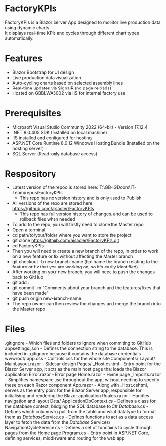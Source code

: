 # FactoryKPIs
FactoryKPIs is a Blazor Server App designed to monitor live production data using dynamic charts.  
It displays real-time KPIs and cycles through different chart types automatically.  

# Features
- Blazor Bootstrap for UI design
- Live production data visualization  
- Auto-cycling charts based on selected assembly lines  
- Real-time updates via SignalR (no page reloads)  
- Hosted on GBBLWAS002 via IIS for internal factory use

# Prerequisites
- Microsoft Visual Studio Community 2022 (64-bit) - Version 17.12.4
- .NET 8.0.405 SDK (Installed on local machine)
- IIS installed and configured for hosting
- ASP.NET Core Runtime 8.0.12 Windows Hosting Bundle (Installed on the hosting server)
- SQL Server (Read-only database access)

# Respository
- Latest version of the repoo is stored here: T:\GB-IGDoors\IT-Team\repos\FactoryKPIs
	- This repo has no version history and is only used to Publish
- All versions of the repo are stored here: https://github.com/ajsadler/FactoryKPIs
	- This repo has full version history of changes, and can be used to rollback files when needed
- To add to the repo, you will firstly need to clone the Master repo
- Open a terminal
- cd path/to/your/folder where you want to store the project
- git clone https://github.com/ajsadler/FactoryKPIs.git
- cd FactoryKPIs
- Then you will need to create a new branch of the repo, in order to work on a new feature or fix without affecting the Master branch
- git checkout -b new-branch-name (tip: name the branch relating to the feature or fix that you are working on, so it's easily identified)
- After working on your new branch, you will need to push the changes back to GitHub
- git add .
- git commit -m "Comments about your branch and the features/fixes that have been made"
- git push origin new-branch-name
- The repo owner can then review the changes and merge the branch into the Master repo

# Files
.gitignore - Which files and folders to ignore when commiting to GitHub
appsettings.json - Defines the connection string to the database. This is included in .gitignore because it contains the database credentials
wwwroot/
	app.css - Controls css for the whole site
Components/
	Layout/
		MainLayout.razor - Sidebar design
	Pages/
		_Host.cshtml - Entry point for the Blazor Server app, it acts as the main host page that loads the Blazor application
		Error.razor - Error page
		Home.razor - Home page
	_Imports.razor - Simplifies namespace use throughout the app, without needing to specify these on each Razor component
	App.razor - Along with _Host.cshtml, serves as the entry point for the Blazor Server app, responsible for initialising and rendering the Blazor application
	Routes.razor - Handles navigation and layout
Data/
	ApplicationDbContext.cs - Defines a class for the database context, bridging the SQL database to C#
	*Database*.cs - Defines which columns to pull from the table and what datatype to format them as
	*Database*Service.cs - Defines functions to act as a data access layer to fetch the data from the *Database*
Services/
	NavigationCycleService.cs - Defines a set of functions to cycle through pages from the Home page
Program.cs - Entry point in ASP.NET Core, defining services, middleware and routing for the web app